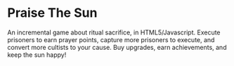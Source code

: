 # Praise The Sun
An incremental game about ritual sacrifice, in HTML5/Javascript.
Execute prisoners to earn prayer points, capture more prisoners to execute, and convert more cultists to your cause.
Buy upgrades, earn achievements, and keep the sun happy!